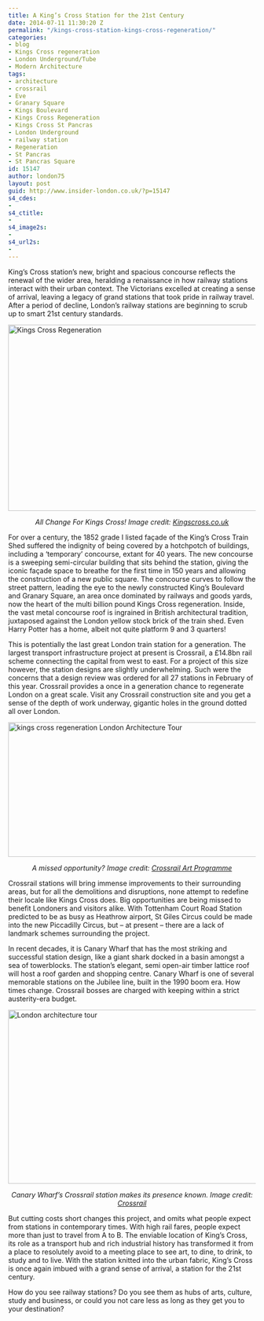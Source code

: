 ```yaml
---
title: A King’s Cross Station for the 21st Century
date: 2014-07-11 11:30:20 Z
permalink: "/kings-cross-station-kings-cross-regeneration/"
categories:
- blog
- Kings Cross regeneration
- London Underground/Tube
- Modern Architecture
tags:
- architecture
- crossrail
- Eve
- Granary Square
- Kings Boulevard
- Kings Cross Regeneration
- Kings Cross St Pancras
- London Underground
- railway station
- Regeneration
- St Pancras
- St Pancras Square
id: 15147
author: london75
layout: post
guid: http://www.insider-london.co.uk/?p=15147
s4_cdes:
- 
s4_ctitle:
- 
s4_image2s:
- 
s4_url2s:
- 
---
```


King’s Cross station’s new, bright and spacious concourse reflects the renewal of the wider area, heralding a renaissance in how railway stations interact with their urban context. The Victorians excelled at creating a sense of arrival, leaving a legacy of grand stations that took pride in railway travel. After a period of decline, London’s railway stations are beginning to scrub up to smart 21st century standards.

[<img class="aligncenter wp-image-15164 size-full" src="http://www.insider-london.co.uk/wp-content/uploads/2014/07/image_2916_1200_800.jpg" alt="Kings Cross Regeneration" width="569" height="379" />](http://www.insider-london.co.uk/wp-content/uploads/2014/07/image_2916_1200_800.jpg)

<p style="text-align: center">
  <em>All Change For Kings Cross! Image credit: <a href="http://www.kingscross.co.uk/press-release-2011-09-27" target="_blank">Kingscross.co.uk</a></em>
</p>

<p style="text-align: left">
  For over a century, the 1852 grade I listed façade of the King’s Cross Train Shed suffered the indignity of being covered by a hotchpotch of buildings, including a ‘temporary’ concourse, extant for 40 years. The new concourse is a sweeping semi-circular building that sits behind the station, giving the iconic façade space to breathe for the first time in 150 years and allowing the construction of a new public square. The concourse curves to follow the street pattern, leading the eye to the newly constructed King’s Boulevard and Granary Square, an area once dominated by railways and goods yards, now the heart of the multi billion pound Kings Cross regeneration. Inside, the vast metal concourse roof is ingrained in British architectural tradition, juxtaposed against the London yellow stock brick of the train shed. Even Harry Potter has a home, albeit not quite platform 9 and 3 quarters!
</p>

<p style="text-align: left">
  This is potentially the last great London train station for a generation. The largest transport infrastructure project at present is Crossrail, a £14.8bn rail scheme connecting the capital from west to east. For a project of this size however, the station designs are slightly underwhelming. Such were the concerns that a design review was ordered for all 27 stations in February of this year. Crossrail provides a once in a generation chance to regenerate London on a great scale. Visit any Crossrail construction site and you get a sense of the depth of work underway, gigantic holes in the ground dotted all over London.
</p>

[<img class="aligncenter wp-image-15155 size-full" src="http://www.insider-london.co.uk/wp-content/uploads/2014/07/13818_tottenham_court_road_station-architects_impression_of_over-site_develoment.jpg" alt="kings cross regeneration London Architecture Tour" width="569" height="274" />](http://www.insider-london.co.uk/wp-content/uploads/2014/07/13818_tottenham_court_road_station-architects_impression_of_over-site_develoment.jpg)

<p style="text-align: center">
  <em>A missed opportunity? Image credit: <a href="http://www.crossrailart.co.uk/image-library/tottenham-court-road" target="_blank">Crossrail Art Programme</a></em>
</p>

<p style="text-align: left">
  Crossrail stations will bring immense improvements to their surrounding areas, but for all the demolitions and disruptions, none attempt to redefine their locale like Kings Cross does. Big opportunities are being missed to benefit Londoners and visitors alike. With Tottenham Court Road Station predicted to be as busy as Heathrow airport, St Giles Circus could be made into the new Piccadilly Circus, but – at present – there are a lack of landmark schemes surrounding the project.
</p>

<p style="text-align: left">
  In recent decades, it is Canary Wharf that has the most striking and successful station design, like a giant shark docked in a basin amongst a sea of towerblocks. The station’s elegant, semi open-air timber lattice roof will host a roof garden and shopping centre. Canary Wharf is one of several memorable stations on the Jubilee line, built in the 1990 boom era. How times change. Crossrail bosses are charged with keeping within a strict austerity-era budget.
</p>

[<img class="aligncenter wp-image-15162 size-full" src="http://www.insider-london.co.uk/wp-content/uploads/2014/07/canary-wharf-crossrail.jpg" alt="London architecture tour" width="569" height="354" />](http://www.insider-london.co.uk/wp-content/uploads/2014/07/canary-wharf-crossrail.jpg)

<p style="text-align: center">
  <em>Canary Wharf&#8217;s Crossrail station makes its presence known. Image credit: <a href="http://www.crossrail.co.uk/route/stations/canary-wharf/" target="_blank">Crossrail</a></em>
</p>

<p style="text-align: left">
  But cutting costs short changes this project, and omits what people expect from stations in contemporary times. With high rail fares, people expect more than just to travel from A to B. The enviable location of King&#8217;s Cross, its role as a transport hub and rich industrial history has transformed it from a place to resolutely avoid to a meeting place to see art, to dine, to drink, to study and to live. With the station knitted into the urban fabric, King’s Cross is once again imbued with a grand sense of arrival, a station for the 21st century.
</p>

<p style="text-align: left">
  How do you see railway stations? Do you see them as hubs of arts, culture, study and business, or could you not care less as long as they get you to your destination?
</p>
